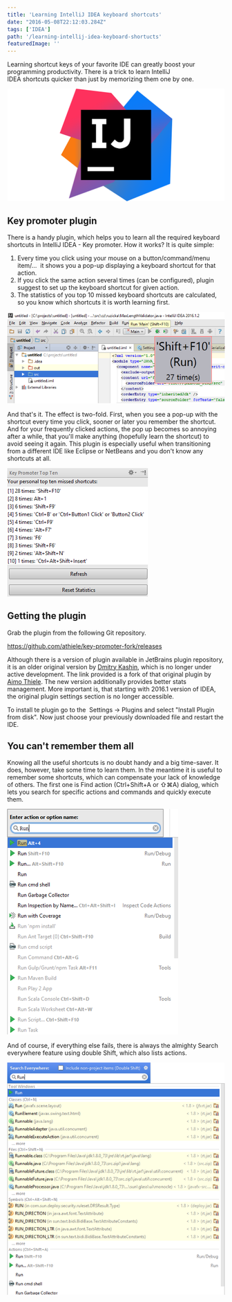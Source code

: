 ```yaml
---
title: 'Learning IntelliJ IDEA keyboard shortcuts'
date: "2016-05-08T22:12:03.284Z"
tags: ['IDEA']
path: '/learning-intellij-idea-keyboard-shortucts'
featuredImage: ''
---
```


Learning shortcut keys of your favorite IDE can greatly boost your programming productivity. There is a trick to learn IntelliJ IDEA shortcuts quicker than just by memorizing them one by one.
<!--more-->
![idea](./IntelliJIDEA_icon.png) 

Key promoter plugin
-------------------

There is a handy plugin, which helps you to learn all the required keyboard shortcuts in IntelliJ IDEA - Key promoter. How it works? It is quite simple:

1.  Every time you click using your mouse on a button/command/menu item/\...  it shows you a pop-up displaying a keyboard shortcut for that action.
2.  If you click the same action several times (can be configured), plugin suggest to set up the keyboard shortcut for given action.
3.  The statistics of you top 10 missed keyboard shortcuts are calculated, so you know which shortcuts it is worth learning first.

![key-promoter](./key-promoter.png)

And that\'s it. The effect is two-fold. First, when you see a pop-up with the shortcut every time you click, sooner or later you remember the shortcut. And for your frequently clicked actions, the pop up becomes so annoying after a while, that you\'ll make anything (hopefully learn the shortcut) to avoid seeing it again. This plugin is especially useful when transitioning from a different IDE like Eclipse or NetBeans and you don\'t know any shortcuts at all.

![key-promoter-stats](./key-promoter-stats.png)

Getting the plugin
------------------

Grab the plugin from the following Git repository. 

<https://github.com/athiele/key-promoter-fork/releases>

Although there is a version of plugin available in JetBrains plugin repository, it is an older original version by [Dmitry Kashin](https://www.linkedin.com/in/kadim), which is no longer under active development. The link provided is a fork of that original plugin by [Aimo Thiele](https://github.com/athiele). The new version additionally provides better stats management. More important is, that starting with 2016.1 version of IDEA, the original plugin settings section is no longer accessible.

To install te plugin go to the  Settings → Plugins and select \"Install Plugin from disk\". Now just choose your previously downloaded file and restart the IDE.

You can\'t remember them all
----------------------------

Knowing all the useful shortcuts is no doubt handy and a big time-saver. It does, however, take some time to learn them. In the meantime it is useful to remember some shortcuts, which can compensate your lack of knowledge of others. The first one is Find action (Ctrl+Shift+A or ⇧⌘A) dialog, which lets you search for specific actions and commands and quickly execute them.

![find-action-popup](./find-action-popup.png)

 And of course, if everything else fails, there is always the almighty Search everywhere feature using double Shift, which also lists actions. 
 
 ![search-everywhe-repopup](./search-everywhe-repopup.png)
